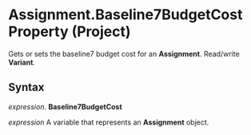 
# Assignment.Baseline7BudgetCost Property (Project)

Gets or sets the baseline7 budget cost for an  **Assignment**. Read/write **Variant**.


## Syntax

 _expression_. **Baseline7BudgetCost**

 _expression_ A variable that represents an **Assignment** object.

